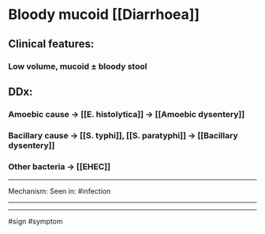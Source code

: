 # Bloody mucoid [[Diarrhoea]]
## Clinical features:
### Low volume, mucoid ± bloody stool 
## DDx:
### Amoebic cause -> [[E. histolytica]] -> [[Amoebic dysentery]]
### Bacillary cause -> [[S. typhi]], [[S. paratyphi]] -> [[Bacillary dysentery]]
### Other bacteria -> [[EHEC]]

---
Mechanism:
Seen in: #infection 

---


---
#sign #symptom 